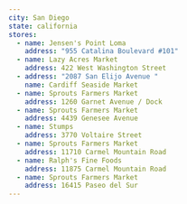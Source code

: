 ```yaml
---
city: San Diego
state: california
stores:
  - name: Jensen's Point Loma
    address: "955 Catalina Boulevard #101"
  - name: Lazy Acres Market
    address: 422 West Washington Street
  - address: "2087 San Elijo Avenue "
    name: Cardiff Seaside Market
  - name: Sprouts Farmers Market
    address: 1260 Garnet Avenue / Dock
  - name: Sprouts Farmers Market
    address: 4439 Genesee Avenue
  - name: Stumps
    address: 3770 Voltaire Street
  - name: Sprouts Farmers Market
    address: 11710 Carmel Mountain Road
  - name: Ralph's Fine Foods
    address: 11875 Carmel Mountain Road
  - name: Sprouts Farmers Market
    address: 16415 Paseo del Sur
---
```


